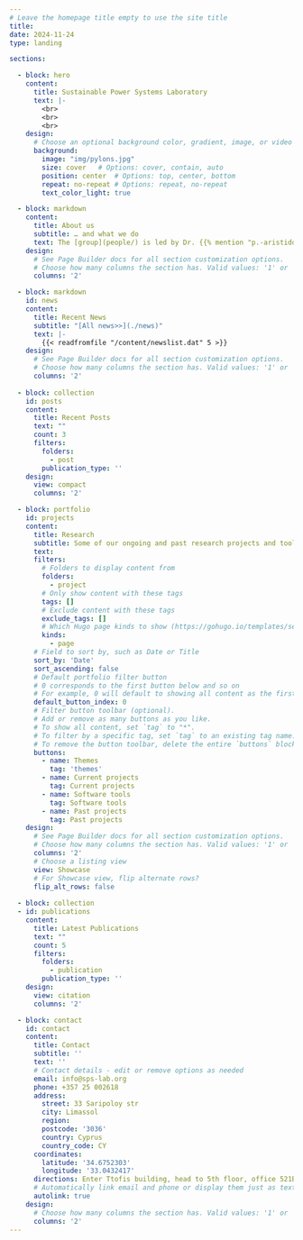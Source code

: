 ```yaml
---
# Leave the homepage title empty to use the site title
title:
date: 2024-11-24
type: landing

sections:

  - block: hero
    content:
      title: Sustainable Power Systems Laboratory
      text: |-
        <br>
        <br>
        <br> 
    design:
      # Choose an optional background color, gradient, image, or video
      background:
        image: "img/pylons.jpg"
        size: cover   # Options: cover, contain, auto
        position: center  # Options: top, center, bottom
        repeat: no-repeat # Options: repeat, no-repeat
        text_color_light: true

  - block: markdown
    content:
      title: About us
      subtitle: … and what we do
      text: The [group](people/) is led by Dr. {{% mention "p.-aristidou" %}} and is part of the [Department of Electrical Engineering and Computer Engineering and Informatics](https://www.cut.ac.cy/faculties/fet/eecei/?languageId=1) at the Cyprus University of Technology. <br> We work on making future electric power systems sustainable, secure, and resilient. Our research brings together mathematical tools from the areas of numerical analysis and optimization, with high performance computational tools and machine learning techniques, to tackle modern power system problems.
    design:
      # See Page Builder docs for all section customization options.
      # Choose how many columns the section has. Valid values: '1' or '2'.
      columns: '2'

  - block: markdown
    id: news
    content:
      title: Recent News
      subtitle: "[All news>>](./news)"
      text: |-
        {{< readfromfile "/content/newslist.dat" 5 >}} 
    design:
      # See Page Builder docs for all section customization options.
      # Choose how many columns the section has. Valid values: '1' or '2'.
      columns: '2'
 
  - block: collection
    id: posts
    content:
      title: Recent Posts
      text: ""
      count: 3
      filters:
        folders:
          - post
        publication_type: ''
    design:
      view: compact
      columns: '2'

  - block: portfolio
    id: projects
    content:
      title: Research
      subtitle: Some of our ongoing and past research projects and tools
      text: 
      filters:
        # Folders to display content from
        folders:
          - project
        # Only show content with these tags
        tags: []
        # Exclude content with these tags
        exclude_tags: []
        # Which Hugo page kinds to show (https://gohugo.io/templates/section-templates/#page-kinds)
        kinds:
          - page
      # Field to sort by, such as Date or Title
      sort_by: 'Date'
      sort_ascending: false
      # Default portfolio filter button
      # 0 corresponds to the first button below and so on
      # For example, 0 will default to showing all content as the first button below shows content with *any* tag
      default_button_index: 0
      # Filter button toolbar (optional).
      # Add or remove as many buttons as you like.
      # To show all content, set `tag` to "*".
      # To filter by a specific tag, set `tag` to an existing tag name.
      # To remove the button toolbar, delete the entire `buttons` block.
      buttons:
        - name: Themes
          tag: 'themes'
        - name: Current projects
          tag: Current projects
        - name: Software tools
          tag: Software tools
        - name: Past projects
          tag: Past projects
    design:
      # See Page Builder docs for all section customization options.
      # Choose how many columns the section has. Valid values: '1' or '2'.
      columns: '2'
      # Choose a listing view
      view: Showcase
      # For Showcase view, flip alternate rows?
      flip_alt_rows: false
  
  - block: collection
  - id: publications
    content:
      title: Latest Publications
      text: ""
      count: 5
      filters:
        folders:
          - publication
        publication_type: ''
    design:
      view: citation
      columns: '2'

  - block: contact
    id: contact
    content:
      title: Contact
      subtitle: ''
      text: ''
      # Contact details - edit or remove options as needed
      email: info@sps-lab.org
      phone: +357 25 002618
      address:
        street: 33 Saripoloy str
        city: Limassol
        region: 
        postcode: '3036'
        country: Cyprus
        country_code: CY
      coordinates:
        latitude: '34.6752303'
        longitude: '33.0432417'
      directions: Enter Ttofis building, head to 5th floor, office 521B
      # Automatically link email and phone or display them just as text?
      autolink: true
    design:
      # Choose how many columns the section has. Valid values: '1' or '2'.
      columns: '2'
---
```

